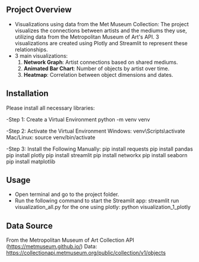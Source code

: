 ## Project Overview
- Visualizations using data from the Met Museum Collection:
The project visualizes the connections between artists and the mediums they use, utilizing data from the Metropolitan Museum of Art's API. 3 visualizations are created using Plotly and Streamlit to represent these relationships.
- 3 main visualizations:
  1. **Network Graph**: Artist connections based on shared mediums.
  2. **Animated Bar Chart**: Number of objects by artist over time.
  3. **Heatmap**: Correlation between object dimensions and dates.

## Installation

Please install all necessary libraries:

-Step 1: Create a Virtual Environment
python -m venv venv

-Step 2: Activate the Virtual Environment
Windows:
venv\Scripts\activate
Mac/Linux:
source venv/bin/activate

-Step 3: Install the Following Manually:
pip install requests
pip install pandas
pip install plotly
pip install streamlit
pip install networkx
pip install seaborn
pip install matplotlib

## Usage

- Open terminal and go to the project folder.
- Run the following command to start the Streamlit app:
streamlit run visualization_all.py
for the one using plotly:
python visualization_1_plotly

## Data Source

From the Metropolitan Museum of Art Collection API (https://metmuseum.github.io/)
Data: https://collectionapi.metmuseum.org/public/collection/v1/objects
